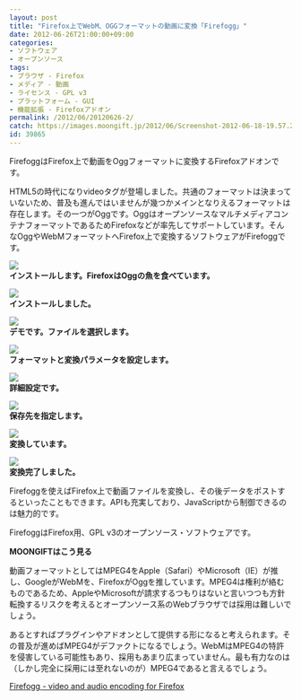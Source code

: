 ```yaml
---
layout: post
title: "Firefox上でWebM、OGGフォーマットの動画に変換「Firefogg」"
date: 2012-06-26T21:00:00+09:00
categories:
- ソフトウェア
- オープンソース
tags: 
- ブラウザ - Firefox
- メディア - 動画
- ライセンス - GPL v3
- プラットフォーム - GUI
- 機能拡張 - Firefoxアドオン
permalink: /2012/06/20120626-2/
catch: https://images.moongift.jp/2012/06/Screenshot-2012-06-18-19.57.27_thumb.png
id: 39865
---
```

FirefoggはFirefox上で動画をOggフォーマットに変換するFirefoxアドオンです。

  

HTML5の時代になりvideoタグが登場しました。共通のフォーマットは決まっていないため、普及も進んではいませんが幾つかメインとなりえるフォーマットは存在します。その一つがOggです。OggはオープンソースなマルチメディアコンテナフォーマットであるためFirefoxなどが率先してサポートしています。そんなOggやWebMフォーマットへFirefox上で変換するソフトウェアがFirefoggです。

  

[![](https://images.moongift.jp/2012/06/Screenshot-2012-06-18-11.17.23_thumb.png)](https://images.moongift.jp/2012/06/Screenshot-2012-06-18-11.17.23.png)  
**インストールします。FirefoxはOggの魚を食べています。**

  

[![](https://images.moongift.jp/2012/06/Screenshot-2012-06-18-11.18.25_thumb.png)](https://images.moongift.jp/2012/06/Screenshot-2012-06-18-11.18.25.png)  
**インストールしました。**

  

[![](https://images.moongift.jp/2012/06/Screenshot-2012-06-18-19.57.08_thumb.png)](https://images.moongift.jp/2012/06/Screenshot-2012-06-18-19.57.08.png)  
**デモです。ファイルを選択します。**

  

[![](https://images.moongift.jp/2012/06/Screenshot-2012-06-18-19.57.17_thumb.png)](https://images.moongift.jp/2012/06/Screenshot-2012-06-18-19.57.17.png)  
**フォーマットと変換パラメータを設定します。**

  

[![](https://images.moongift.jp/2012/06/Screenshot-2012-06-18-19.57.27_thumb.png)](https://images.moongift.jp/2012/06/Screenshot-2012-06-18-19.57.27.png)  
**詳細設定です。**

  

[![](https://images.moongift.jp/2012/06/Screenshot-2012-06-18-19.57.38_thumb.png)](https://images.moongift.jp/2012/06/Screenshot-2012-06-18-19.57.38.png)  
**保存先を指定します。**

  

[![](https://images.moongift.jp/2012/06/Screenshot-2012-06-18-19.57.46_thumb.png)](https://images.moongift.jp/2012/06/Screenshot-2012-06-18-19.57.46.png)  
**変換しています。**

  

[![](https://images.moongift.jp/2012/06/Screenshot-2012-06-18-19.58.01_thumb.png)](https://images.moongift.jp/2012/06/Screenshot-2012-06-18-19.58.01.png)  
**変換完了しました。**

  

Firefoggを使えばFirefox上で動画ファイルを変換し、その後データをポストするといったこともできます。APIも充実しており、JavaScriptから制御できるのは魅力的です。

  

FirefoggはFirefox用、GPL v3のオープンソース・ソフトウェアです。

  
  
  

**MOONGIFTはこう見る**

  

動画フォーマットとしてはMPEG4をApple（Safari）やMicrosoft（IE）が推し、GoogleがWebMを、FirefoxがOggを推しています。MPEG4は権利が絡むものであるため、AppleやMicrosoftが請求するつもりはないと言いつつも方針転換するリスクを考えるとオープンソース系のWebブラウザでは採用は難しいでしょう。

  

あるとすればプラグインやアドオンとして提供する形になると考えられます。その普及が進めばMPEG4がデファクトになるでしょう。WebMはMPEG4の特許を侵害している可能性もあり、採用もあまり広まっていません。最も有力なのは（しかし完全に採用には至れないのが）MPEG4であると言えるでしょう。

  

[Firefogg - video and audio encoding for Firefox](http://firefogg.org/)

